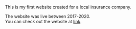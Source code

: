 This is my first website created for a local insurance company.   

The website was live between 2017-2020.   
You can check out the website at [link](https://meggiszu.github.io/).  
